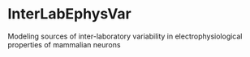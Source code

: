 # InterLabEphysVar
Modeling sources of inter-laboratory variability in electrophysiological properties of mammalian neurons
